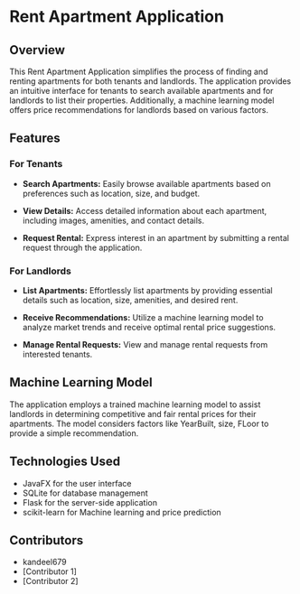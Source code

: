 # Rent Apartment Application

## Overview

This Rent Apartment Application simplifies the process of finding and renting apartments for both tenants and landlords. The application provides an intuitive interface for tenants to search available apartments and for landlords to list their properties. Additionally, a machine learning model offers price recommendations for landlords based on various factors.

## Features

### For Tenants

- **Search Apartments:** Easily browse available apartments based on preferences such as location, size, and budget.

- **View Details:** Access detailed information about each apartment, including images, amenities, and contact details.

- **Request Rental:** Express interest in an apartment by submitting a rental request through the application.

### For Landlords

- **List Apartments:** Effortlessly list apartments by providing essential details such as location, size, amenities, and desired rent.

- **Receive Recommendations:** Utilize a machine learning model to analyze market trends and receive optimal rental price suggestions.

- **Manage Rental Requests:** View and manage rental requests from interested tenants.

## Machine Learning Model

The application employs a trained machine learning model to assist landlords in determining competitive and fair rental prices for their apartments. The model considers factors like YearBuilt, size, FLoor to provide a simple recommendation.



## Technologies Used

- JavaFX for the user interface
- SQLite for database management
- Flask for the server-side application
- scikit-learn for Machine learning and price prediction

## Contributors

- kandeel679
- [Contributor 1]
- [Contributor 2]
